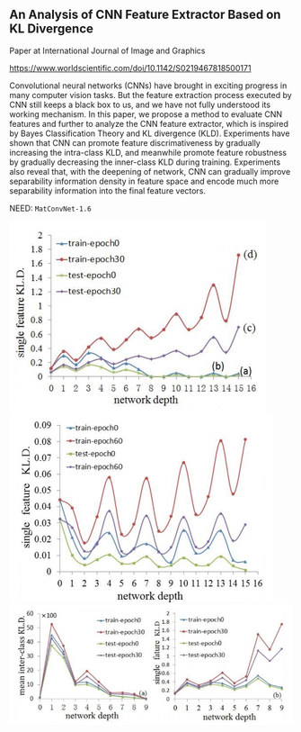 ## An Analysis of CNN Feature Extractor Based on KL Divergence

Paper at  International Journal of Image and Graphics

https://www.worldscientific.com/doi/10.1142/S0219467818500171



Convolutional neural networks (CNNs) have brought in exciting progress in many computer vision tasks. But the feature extraction process executed by CNN still keeps a black box to us, and we have not fully understood its working mechanism. In this paper, we propose a method to evaluate CNN features and further to analyze the CNN feature extractor, which is inspired by Bayes Classification Theory and KL divergence (KLD). Experiments have shown that CNN can promote feature discrimativeness by gradually increasing the intra-class KLD, and meanwhile promote feature robustness by gradually decreasing the inner-class KLD during training. Experiments also reveal that, with the deepening of network, CNN can gradually improve separability information density in feature space and encode much more separability information into the final feature vectors.



NEED: `MatConvNet-1.6`


![network-depth1](expimages/network-depth1.png)
![network-depth2](expimages/network-depth2.png)
![network-depth3](expimages/network-depth3.png)
